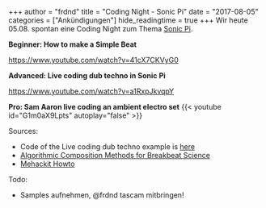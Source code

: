 +++
author = "frdnd"
title = "Coding Night - Sonic Pi"
date = "2017-08-05"
categories = ["Ankündigungen"]
hide_readingtime = true
+++
Wir heute 05.08. spontan eine Coding Night zum Thema [Sonic Pi](http://sonic-pi.net/).

**Beginner: How to make a Simple Beat**

https://www.youtube.com/watch?v=41cX7CKVyG0

**Advanced: Live coding dub techno in Sonic Pi**

https://www.youtube.com/watch?v=a1RxpJkvqpY

**Pro: Sam Aaron live coding an ambient electro set**
{{< youtube id="G1m0aX9Lpts" autoplay="false" >}}

Sources:

* Code of the Live coding dub techno example is [here](https://gist.github.com/jindrichmynarz/f233f75c719abe6a6c81)
* [Algorithmic Composition Methods for
Breakbeat Science](http://www.dmu.ac.uk/documents/technology-documents/research/mtirc/nowalls/mww-collins.pdf)
* [Mehackit Howto](http://sonic-pi.mehackit.org/)


Todo:
* Samples aufnehmen, @frdnd tascam mitbringen!
